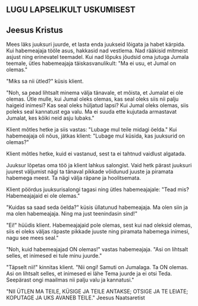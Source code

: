 ## LUGU LAPSELIKULT USKUMISEST
## Jeesus Kristus

Mees läks juuksuri juurde, et lasta enda juukseid lõigata ja habet kärpida. Kui habemeajaja tööle asus, hakkasid nad vestlema. Nad rääkisid mitmeist asjust ning erinevatel teemadel. Kui nad lõpuks jõudsid oma jutuga Jumala teemale, ütles habemeajaja täiskasvanulikult: "Ma ei usu, et Jumal on olemas."

"Miks sa nii ütled?" küsis klient.

"Noh, sa pead lihtsalt minema välja tänavale, et mõista, et Jumalat ei ole olemas. Ütle mulle, kui Jumal oleks olemas, kas seal oleks siis nii palju haigeid inimesi? Kas seal oleks hüljatud lapsi? Kui Jumal oleks olemas, siis poleks seal kannatust ega valu. Ma ei suuda ette kujutada armastavat Jumalat, kes kõiki neid asju lubaks."

Klient mõtles hetke ja siis vastas: "Lubage mul teile midagi öelda." Kui habemeajaja oli nõus, jätkas klient: "Lubage mul küsida, kas juuksurid on olemas?"

Klient mõtles hetke, kuid ei vastanud, sest ta ei tahtnud vaidlust algatada.

Juuksur lõpetas oma töö ja klient lahkus salongist. Vaid hetk pärast juuksuri juurest väljumist nägi ta tänaval pikkade võidunud juuste ja piramata habemega meest. Ta nägi välja räpane ja hoolitsemata.

Klient pöördus juuksurisalongi tagasi ning ütles habemeajajale: "Tead mis? Habemeajajaid ei ole olemas."

"Kuidas sa saad seda öelda?" küsis üllatunud habemeajaja. Ma olen siin ja ma olen habemeajaja. Ning ma just teenindasin sind!"

"Ei!" hüüdis klient. Habemeajajaid pole olemas, sest kui nad oleksid olemas, siis ei oleks väljas räpaste pikkade juuste ning piramata habemega inimesi, nagu see mees seal."

"Noh, kuid habemeajajad ON olemas!" vastas habemeajaja. "Asi on lihtsalt selles, et inimesed ei tule minu juurde."

"Täpselt nii!" kinnitas klient. "Nii ongi! Samuti on Jumalaga. Ta ON olemas. Asi on lihtsalt selles, et inimesed ei lähe Tema juurde ja ei otsi Teda. Seepärast ongi maailmas nii palju valu ja kannatusi."

"NII ÜTLEN MA TEILE, KÜSIGE JA TEILE ANTAKSE; OTSIGE JA TE LEIATE; KOPUTAGE JA UKS AVANEB TEILE." Jeesus Naatsaretist
